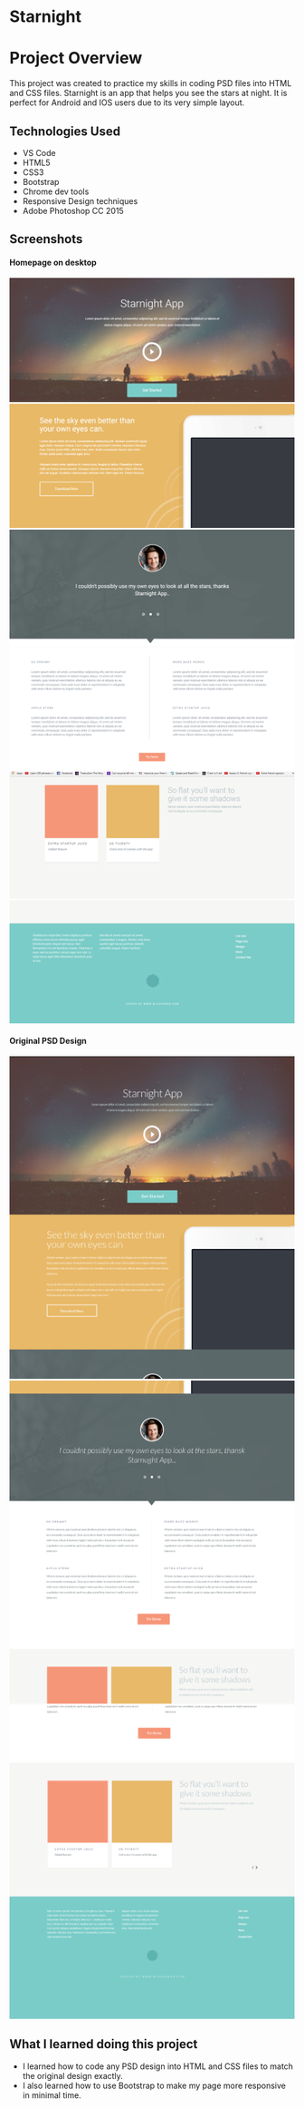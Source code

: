 # Starnight
Project Overview
============ 
This project was created to practice my skills in coding PSD files into HTML and CSS files. 
Starnight is an app that helps you see the stars at night. It is perfect for Android and IOS users due to its very simple layout.

Technologies Used
--------------
- VS Code
- HTML5
- CSS3
- Bootstrap
- Chrome dev tools
- Responsive Design techniques
- Adobe Photoshop CC 2015


Screenshots
--------------
#### Homepage on desktop
![The Homepage on desktop](/Showcase/home1.png)
![The Homepage on desktop](/Showcase/home2.png)
![The Homepage on desktop](/Showcase/home3.png)
![The Homepage on desktop](/Showcase/home4.png)
![The Homepage on desktop](/Showcase/home5.png)
![The Homepage on desktop](/Showcase/home6.png)
 
#### Original PSD Design
![PSD file](Showcase/psd.png)
![PSD file](Showcase/psd2.png)
![PSD file](Showcase/psd3.png)


What I learned doing this project
--------------

- I learned how to code any PSD design into HTML and CSS files to match the original design exactly.
- I also learned how to use Bootstrap to make my page more responsive in minimal time.

